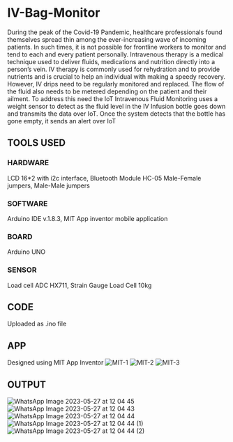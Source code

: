 # **IV-Bag-Monitor**
During the peak of the Covid-19 Pandemic, healthcare professionals found themselves
spread thin among the ever-increasing wave of incoming patients. In such times, it is not
possible for frontline workers to monitor and tend to each and every patient personally.
Intravenous therapy is a medical technique used to deliver fluids, medications and
nutrition directly into a person’s vein. IV therapy is commonly used for rehydration and to
provide nutrients and is crucial to help an individual with making a speedy recovery.
However, IV drips need to be regularly monitored and replaced. The flow of the fluid
also needs to be metered depending on the patient and their ailment. To address this need the
IoT Intravenous Fluid Monitoring uses a weight sensor to detect as the fluid level in the IV
Infusion bottle goes down and transmits the data over IoT. Once the system detects that the
bottle has gone empty, it sends an alert over IoT

## TOOLS USED

### HARDWARE
LCD 16*2 with i2c interface, Bluetooth Module HC-05 Male-Female jumpers, Male-Male jumpers
### SOFTWARE 
Arduino IDE v.1.8.3, MIT App inventor mobile application
### BOARD 
Arduino UNO
### SENSOR 
Load cell ADC HX711, Strain Gauge Load Cell 10kg

## CODE

Uploaded as .ino file

## APP

Designed using MIT App Inventor
![MIT-1](https://github.com/sacchin-adarsh/IV-Bag-Monitor/assets/57241781/24ef4967-bab0-491d-9426-a43dc68b3fee)
![MIT-2](https://github.com/sacchin-adarsh/IV-Bag-Monitor/assets/57241781/88e413c9-aeb0-4127-a41a-cb68cde562b7)
![MIT-3](https://github.com/sacchin-adarsh/IV-Bag-Monitor/assets/57241781/f776b361-b486-4c83-98a7-309c91794a3e)

## OUTPUT
![WhatsApp Image 2023-05-27 at 12 04 45](https://github.com/sacchin-adarsh/IV-Bag-Monitor/assets/57241781/df1c38e3-931a-46b0-ad30-4ab7acfcdab5)
![WhatsApp Image 2023-05-27 at 12 04 43](https://github.com/sacchin-adarsh/IV-Bag-Monitor/assets/57241781/a23b98da-e98e-4e35-afb0-336cd20130c9)
![WhatsApp Image 2023-05-27 at 12 04 44](https://github.com/sacchin-adarsh/IV-Bag-Monitor/assets/57241781/0fc69fad-e55e-4dd1-bcc7-d1f8c1dbb286)
![WhatsApp Image 2023-05-27 at 12 04 44 (1)](https://github.com/sacchin-adarsh/IV-Bag-Monitor/assets/57241781/2dbaba3b-57dc-44e6-9f47-10243b359807)
![WhatsApp Image 2023-05-27 at 12 04 44 (2)](https://github.com/sacchin-adarsh/IV-Bag-Monitor/assets/57241781/92a86c7e-3e7d-420d-85ee-8071adb6fc1d)





